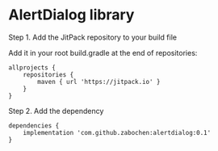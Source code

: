 # AlertDialog library

Step 1. Add the JitPack repository to your build file

Add it in your root build.gradle at the end of repositories:

    allprojects {
        repositories {
            maven { url 'https://jitpack.io' }
        }
    }

Step 2. Add the dependency

    dependencies {
        implementation 'com.github.zabochen:alertdialog:0.1'
    }